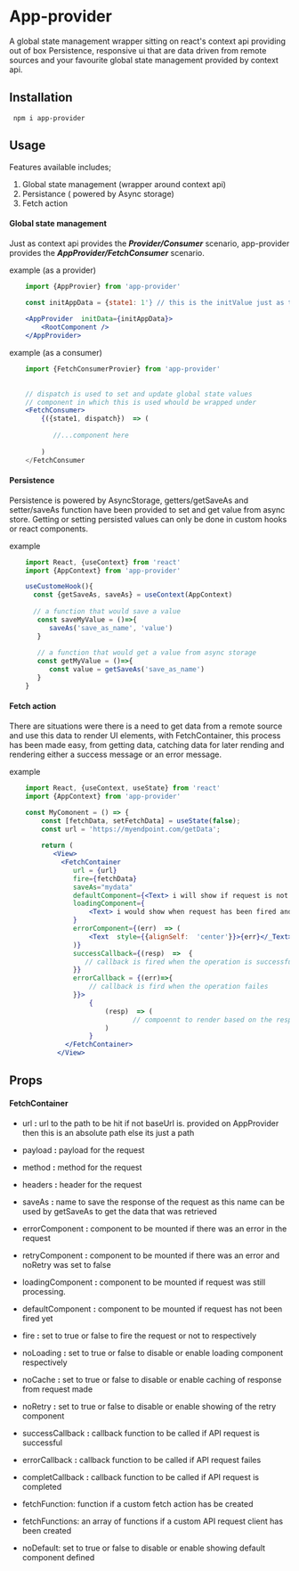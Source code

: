 # App-provider
A global state management wrapper sitting on react's context api providing out of box Persistence, responsive ui that are data driven from remote sources and your favourite global state management provided by context api.

## Installation

	 npm i app-provider

## Usage

Features available includes;

 1. Global state management (wrapper around context api)
 2. Persistance ( powered by Async storage)
 3. Fetch action

#### Global state management
Just as context api provides the ***Provider/Consumer*** scenario, app-provider provides the ***AppProvider/FetchConsumer*** scenario.

example (as a provider)

```jsx
    import {AppProvier} from 'app-provider'

    const initAppData = {state1: 1'} // this is the initValue just as the value provided to a Context.Provider
    
    <AppProvider  initData={initAppData}>
	    <RootComponent />
    </AppProvider>
   ```

example (as a consumer)
```jsx
    import {FetchConsumerProvier} from 'app-provider'
    
    
    // dispatch is used to set and update global state values
    // component in which this is used whould be wrapped under 																						AppProvider just as the case scenario of the Provider/Consumer relationship
    <FetchConsumer>
	    {({state1, dispatch})  => (
	    
	       //...component here
	       
	    )
	</FetchConsumer
```

#### Persistence
Persistence is powered by AsyncStorage, getters/getSaveAs and setter/saveAs function have been provided to set and get value from async store. Getting or setting persisted values can only be done in custom hooks or react components.

example 

```jsx
    import React, {useContext} from 'react'
    import {AppContext} from 'app-provider'

    useCustomeHook(){
      const {getSaveAs, saveAs} = useContext(AppContext)
      
      // a function that would save a value 
       const saveMyValue = ()=>{
          saveAs('save_as_name', 'value')
       }
       
       // a function that would get a value from async storage
       const getMyValue = ()=>{
          const value = getSaveAs('save_as_name')
       }
    }
   ```

#### Fetch action
There are situations were there is a need to get data from a remote source and use this data to render UI elements, with FetchContainer, this process has been made easy, from getting data, catching data for later rending and rendering either a success message or an error message.

example

```jsx
    import React, {useContext, useState} from 'react'
    import {AppContext} from 'app-provider'

    const MyComonent = () => {
        const [fetchData, setFetchData] = useState(false); 
        const url = 'https://myendpoint.com/getData';
        
	    return (
	       <View>
	         <FetchContainer
	            url = {url}
		        fire={fetchData}
				saveAs="mydata"
				defaultComponent={<Text> i will show if request is not fired </Text>}
				loadingComponent={
					<Text> i would show when request has been fired and is processing </Text>
				}
				errorComponent={(err)  => (
					<Text  style={{alignSelf:  'center'}}>{err}</_Text>
				)}
				successCallback={(resp)  =>  {
				   // callback is fired when the operation is successful
				}}
				errorCallback = {(err)=>{
					// callback is fird when the operation failes
				}}>	
					{
						(resp)  => (
						       // compoennt to render based on the resp from API call made.
						)
					}
			  </FetchContainer>
			</View>
```

## Props
#### FetchContainer
- url **:** url to the path to be hit if not baseUrl is. provided on AppProvider then 		this is an absolute path else its just a path

- payload **:**  payload for the request

- method **:**  method for the request

- headers **:** header for the request

- saveAs **:** name to save the response of the request as this name can be used by getSaveAs to get the data that was retrieved

- errorComponent **:** component to be mounted if there was an error in the request

- retryComponent **:** component to be mounted if there was an error and noRetry was set to false

- loadingComponent **:** component to be mounted if request was still processing.

- defaultComponent **:** component to be mounted if request has not been fired yet

- fire **:** set to true or false to fire the request or not to respectively

- noLoading **:** set to true or false to disable or enable loading component respectively

- noCache **:** set to true or false to disable or enable caching of response from request made

- noRetry **:** set to true or false to disable or enable showing of the retry component

- successCallback **:** callback function to be called if API request is successful 

- errorCallback **:** callback function to be called if API request failes

- completCallback **:** callback function to be called if API request is completed

- fetchFunction: function if a custom fetch action has be created

- fetchFunctions: an array of functions if a custom API request client has been created

- noDefault: set to true or false to disable or enable showing default component defined




















